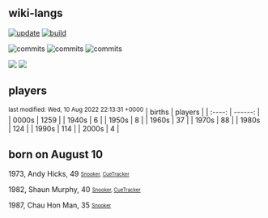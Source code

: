 ## wiki-langs
[![update](https://github.com/dreamerminsk/wiki-langs/actions/workflows/update-tables.yml/badge.svg)](https://github.com/dreamerminsk/wiki-langs/actions/workflows/update-tables.yml)
[![build](https://github.com/dreamerminsk/wiki-langs/actions/workflows/build.yml/badge.svg)](https://github.com/dreamerminsk/wiki-langs/actions/workflows/build.yml)

![commits](https://img.shields.io/github/commit-activity/y/dreamerminsk/wiki-langs)
![commits](https://img.shields.io/github/commit-activity/m/dreamerminsk/wiki-langs)
![commits](https://img.shields.io/github/commit-activity/w/dreamerminsk/wiki-langs)

![](https://img.shields.io/github/languages/code-size/dreamerminsk/wiki-langs)
![](https://img.shields.io/github/repo-size/dreamerminsk/wiki-langs)

## players
<sup>last modified: Wed, 10 Aug 2022 22:13:31 +0000</sup>
| births | players |
| :----: | ------: |
| 0000s | 1259 |
| 1940s | 6 |
| 1950s | 8 |
| 1960s | 37 |
| 1970s | 88 |
| 1980s | 124 |
| 1990s | 114 |
| 2000s | 4 |

##  born on August 10
1973, Andy Hicks, 49 <sub><sup>[Snooker](http://www.snooker.org/res/index.asp?player=51), [CueTracker](http://cuetracker.net/Players/andy-hicks/)</sup></sub>

1982, Shaun Murphy, 40 <sub><sup>[Snooker](http://www.snooker.org/res/index.asp?player=97), [CueTracker](http://cuetracker.net/Players/shaun-murphy/)</sup></sub>

1987, Chau Hon Man, 35 <sub><sup>[Snooker](http://www.snooker.org/res/index.asp?player=1090)</sup></sub>




